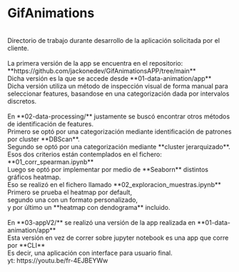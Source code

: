 # GifAnimations
<br />
Directorio de trabajo durante desarrollo de la aplicación solicitada por el cliente.<br />
<br />
La primera versión de la app se encuentra en el repositorio: **https://github.com/jackonedev/GifAnimationsAPP/tree/main**<br />
Dicha versión es la que se accede desde **01-data-animation/app**<br />
Dicha versión utiliza un método de inspección visual de forma manual para seleccionar features, basandose en una categorización dada por intervalos discretos.<br />
<br />
En **02-data-processing/** justamente se buscó encontrar otros métodos de identificación de features.<br />
Primero se optó por una categorización mediante identificación de patrones por cluster **DBScan**.<br />
Segundo se optó por una categorización mediante **cluster jerarquizado**.<br />
Esos dos criterios están contemplados en el fichero: **01_corr_spearman.ipynb**<br />
Luego se optó por implementar por medio de **Seaborn** distintos gráficos heatmap.<br />
Eso se realizó en el fichero llamado **02_exploracion_muestras.ipynb**<br />
Primero se prueba el heatmap por default,<br />
segundo una con un formato personalizado,<br />
y por último un **heatmap con dendograma** incluido.<br />
<br />
En **03-appV2/** se realizó una versión de la app realizada en **01-data-animation/app**<br />
Esta versión en vez de correr sobre jupyter notebook es una app que corre por **CLI**<br />
Es decir, una aplicación con interface para usuario final.<br />
yt: https://youtu.be/fr-4EJBEYWw

